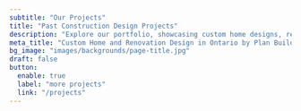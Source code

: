 ```yaml
---
subtitle: "Our Projects"
title: "Past Construction Design Projects"
description: "Explore our portfolio, showcasing custom home designs, renovation plans, and construction solutions. See how our expertise in construction design helps clients bring their ideas to life."
meta_title: "Custom Home and Renovation Design in Ontario by Plan Build Finance Inc."
bg_image: "images/backgrounds/page-title.jpg"
draft: false
button:
  enable: true
  label: "more projects"
  link: "/projects"
---
```

